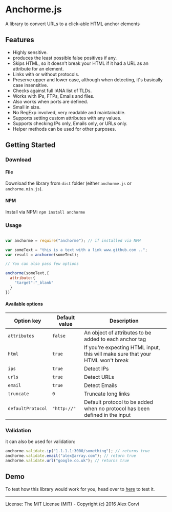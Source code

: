# Anchorme.js

A library to convert URLs to a click-able HTML anchor elements

## Features

*   Highly sensitive.
*   produces the least possible false positives if any.
*   Skips HTML, so it doesn't break your HTML if it had a URL as an attribute for an element.
*   Links with or without protocols.
*   Preserve upper and lower case, although when detecting, it's basically case insensitive.
*   Checks against full IANA list of TLDs.
*   Works with IPs, FTPs, Emails and files.
*   Also works when ports are defined.
*   Small in size.
*   No RegExp involved, very readable and maintainable.
*   Supports setting custom attributes with any values.
*   Supports checking IPs only, Emails only, or URLs only.
*   Helper methods can be used for other purposes.

## Getting Started

### Download

#### File

Download the library from `dist` folder (either `anchorme.js` or `anchorme.min.js`).

#### NPM

Install via NPM: `npm install anchorme`

### Usage

```javascript

var anchorme = require("anchorme"); // if installed via NPM

var someText = "this is a text with a link www.github.com ..";
var result = anchorme(someText);

// You can also pass few options

anchorme(someText,{
  attribute:{
    "target":"_blank"
  }
})

```

#### Available options

Option key | Default value | Description
--- | --- | ---
`attributes` | `false` | An object of attributes to be added to each anchor tag
`html` | `true` | If you're expecting HTML input, this will make sure that your HTML won't break
`ips` | `true` | Detect IPs
`urls` | `true` | Detect URLs
`email` | `true` | Detect Emails
`truncate` | `0` | Truncate long links
`defaultProtocol` | `"http://"` | Default protocol to be added when no protocol has been defined in the input


### Validation

it can also be used for validation:

```javascript
anchorme.validate.ip("1.1.1.1:3000/something"); // returns true
anchorme.validate.email("alex@array.com"); // return true
anchorme.validate.url("google.co.uk"); // returns true
```


## Demo

To test how this library would work for you, head over to [here](http://alexcorvi.github.io/test/demo.html) to test it.

* * *

License: The MIT License (MIT) - Copyright (c) 2016 Alex Corvi
